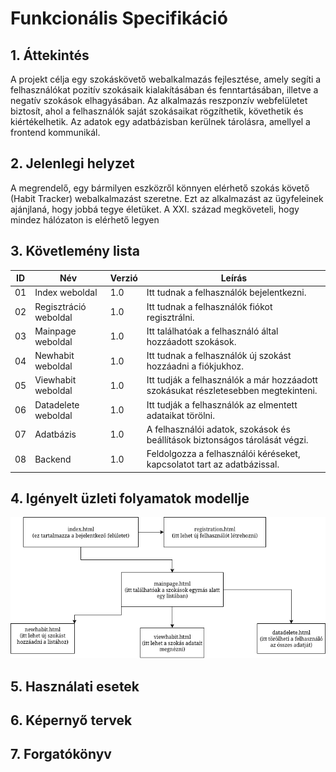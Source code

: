 # Funkcionális Specifikáció

## 1. Áttekintés 
A projekt célja egy szokáskövető webalkalmazás fejlesztése, amely segíti a felhasználókat pozitív szokásaik kialakításában és fenntartásában, illetve a negatív szokások elhagyásában. Az alkalmazás reszponzív webfelületet biztosít, ahol a felhasználók saját szokásaikat rögzíthetik, követhetik és kiértékelhetik. Az adatok egy adatbázisban kerülnek tárolásra, amellyel a frontend kommunikál.

## 2. Jelenlegi helyzet
A megrendelő, egy bármilyen eszközről könnyen elérhető szokás követő (Habit Tracker) webalkalmazást szeretne. Ezt az alkalmazást az ügyfeleinek ajánjlaná, hogy jobbá tegye életüket. A XXI. század megköveteli, hogy mindez hálózaton is elérhető legyen

## 3. Követlemény lista
| ID | Név | Verzió | Leírás |
|----------|----------|----------|----------|
| 01    | Index weboldal   | 1.0   | Itt tudnak a felhasználók bejelentkezni.   |
| 02    | Regisztráció weboldal   | 1.0   | Itt tudnak a felhasználók fiókot regisztrálni.   |
| 03    | Mainpage weboldal   | 1.0   | Itt találhatóak a felhasználó által hozzáadott szokások.   |
| 04    | Newhabit weboldal   | 1.0   | Itt tudnak a felhasználók új szokást hozzáadni a fiókjukhoz.   |
| 05    | Viewhabit weboldal   | 1.0   | Itt tudják a felhasználók a már hozzáadott szokásukat részletesebben megtekinteni.   |
| 06    | Datadelete weboldal   | 1.0   | Itt tudják a felhasználók az elmentett adataikat törölni.   |
| 07    | Adatbázis   | 1.0   | A felhasználói adatok, szokások és beállítások biztonságos tárolását végzi.   |
| 08    | Backend   | 1.0   | Feldolgozza a felhasználói kéréseket, kapcsolatot tart az adatbázissal.   |


## 4. Igényelt üzleti folyamatok modellje
![Alt text](flowchart.png "Habit Tracker page layout.")
## 5. Használati esetek

## 6. Képernyő tervek

## 7. Forgatókönyv


